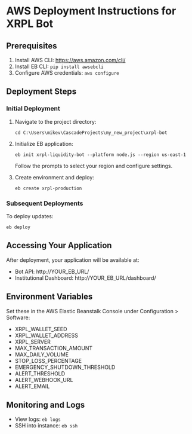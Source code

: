 
# AWS Deployment Instructions for XRPL Bot

## Prerequisites
1. Install AWS CLI: https://aws.amazon.com/cli/
2. Install EB CLI: `pip install awsebcli`
3. Configure AWS credentials: `aws configure`

## Deployment Steps

### Initial Deployment
1. Navigate to the project directory:
   ```
   cd C:\Users\mikev\CascadeProjects\my_new_project\xrpl-bot
   ```

2. Initialize EB application:
   ```
   eb init xrpl-liquidity-bot --platform node.js --region us-east-1
   ```
   
   Follow the prompts to select your region and configure settings.

3. Create environment and deploy:
   ```
   eb create xrpl-production
   ```

### Subsequent Deployments
To deploy updates:
```
eb deploy
```

## Accessing Your Application
After deployment, your application will be available at:
- Bot API: http://YOUR_EB_URL/
- Institutional Dashboard: http://YOUR_EB_URL/dashboard/

## Environment Variables
Set these in the AWS Elastic Beanstalk Console under Configuration > Software:
- XRPL_WALLET_SEED
- XRPL_WALLET_ADDRESS
- XRPL_SERVER
- MAX_TRANSACTION_AMOUNT
- MAX_DAILY_VOLUME
- STOP_LOSS_PERCENTAGE
- EMERGENCY_SHUTDOWN_THRESHOLD
- ALERT_THRESHOLD
- ALERT_WEBHOOK_URL
- ALERT_EMAIL

## Monitoring and Logs
- View logs: `eb logs`
- SSH into instance: `eb ssh`
